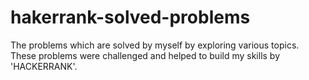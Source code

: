 # hakerrank-solved-problems
The problems which are solved by myself by exploring various topics. These problems were challenged and helped to build my skills by 'HACKERRANK'.
